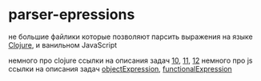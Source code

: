 # parser-epressions
не большие файлики которые позволяют парсить выражения на языке [Clojure](https://en.wikipedia.org/wiki/Clojure "ссылка на вики"), и ванильном JavaScript

немного про clojure
ссылки на описания задач [10](https://www.kgeorgiy.info/courses/paradigms/lectures/clojure-world.html), [11](https://www.kgeorgiy.info/courses/paradigms/lectures/clojure-objects.html), [12](https://www.kgeorgiy.info/courses/paradigms/lectures/clojure-parsing.html)
немного про js
ссылки на описания задач [objectExpression](https://www.kgeorgiy.info/courses/paradigms/lectures/jsobjects.html), [functionalExpression](https://www.kgeorgiy.info/courses/paradigms/lectures/jsfunctions.html)
